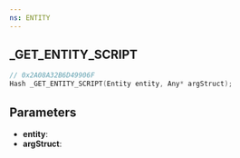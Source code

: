 ```yaml
---
ns: ENTITY
---
```

## _GET_ENTITY_SCRIPT

```c
// 0x2A08A32B6D49906F
Hash _GET_ENTITY_SCRIPT(Entity entity, Any* argStruct);
```

## Parameters
* **entity**:
* **argStruct**:
